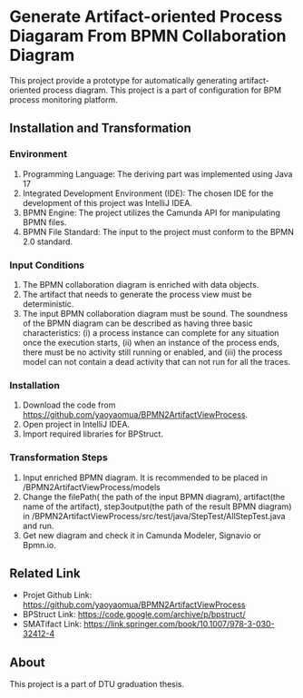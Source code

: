 # Generate Artifact-oriented Process Diagaram From BPMN Collaboration Diagram

This project provide a prototype for automatically generating artifact-oriented process diagram. This project is a part of configuration for BPM process monitoring platform.

## Installation and Transformation

### Environment
1. Programming Language: The deriving part was implemented using Java 17
2. Integrated Development Environment (IDE): The chosen IDE for the development of this project was IntelliJ IDEA.
3. BPMN Engine: The project utilizes the Camunda API for manipulating BPMN files.
4. BPMN File Standard: The input to the project must conform to the BPMN 2.0 standard.

### Input Conditions
1. The BPMN collaboration diagram is enriched with data objects.
2. The artifact that needs to generate the process view must be deterministic.
3. The input BPMN collaboration diagram must be sound. The soundness of the BPMN diagram can be described as having three basic characteristics: (i) a process instance can complete for any situation once the execution starts, (ii) when an instance of the process ends, there must be no activity still running or enabled, and (iii) the process model can not contain a dead activity that can not run for all the traces.

### Installation
1. Download the code from <https://github.com/yaoyaomua/BPMN2ArtifactViewProcess>.
2. Open project in IntelliJ IDEA.
3. Import required libraries for BPStruct.

### Transformation Steps
1. Input enriched BPMN diagram. It is recommended to be placed in /BPMN2ArtifactViewProcess/models
2. Change the filePath( the path of the input BPMN diagram), artifact(the name of the artifact), step3output(the path of the result BPMN diagram) in /BPMN2ArtifactViewProcess/src/test/java/StepTest/AllStepTest.java and run.
3. Get new diagram and check it in Camunda Modeler, Signavio or Bpmn.io.

## Related Link
- Projet Github Link: <https://github.com/yaoyaomua/BPMN2ArtifactViewProcess>
- BPStruct Link: <https://code.google.com/archive/p/bpstruct/>
- SMATifact Link: <https://link.springer.com/book/10.1007/978-3-030-32412-4>

## About
This project is a part of DTU graduation thesis.

